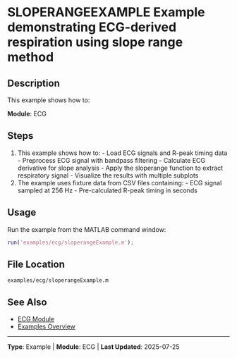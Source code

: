 # SLOPERANGEEXAMPLE Example demonstrating ECG-derived respiration using slope range method

## Description

This example shows how to:

**Module**: ECG

## Steps

1. This example shows how to: - Load ECG signals and R-peak timing data - Preprocess ECG signal with bandpass filtering - Calculate ECG derivative for slope analysis - Apply the sloperange function to extract respiratory signal - Visualize the results with multiple subplots
2. The example uses fixture data from CSV files containing: - ECG signal sampled at 256 Hz - Pre-calculated R-peak timing in seconds

## Usage

Run the example from the MATLAB command window:

```matlab
run('examples/ecg/sloperangeExample.m');
```

## File Location

`examples/ecg/sloperangeExample.m`

## See Also

- [ECG Module](../api/ecg/README.md)
- [Examples Overview](README.md)

---

**Type**: Example | **Module**: ECG | **Last Updated**: 2025-07-25
